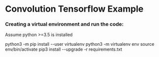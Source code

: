 # Convolution Tensorflow Example

### Creating a virtual environment and run the code:
Assume python >=3.5 is installed

python3 -m pip install --user virtualenv
python3 -m virtualenv env
source env/bin/activate
pip3 install --upgrade -r requirements.txt





